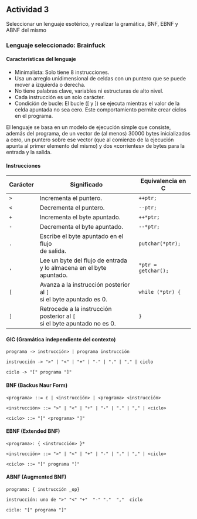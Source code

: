 ## Actividad 3

Seleccionar un lenguaje esotérico, y realizar la gramática, BNF, EBNF y ABNF del mismo

### Lenguaje seleccionado: Brainfuck

#### Características del lenguaje

* Minimalista: Solo tiene 8 instrucciones.
* Usa un arreglo unidimensional de celdas con un puntero que se puede mover a izquierda o derecha.
* No tiene palabras clave, variables ni estructuras de alto nivel.
* Cada instrucción es un solo carácter.
* Condición de bucle: El bucle ([ y ]) se ejecuta mientras el valor de la celda apuntada no sea cero. Este comportamiento
 permite crear ciclos en el programa.

El lenguaje se basa en un modelo de ejecución simple que consiste, además del programa, de un vector de (al menos)
30000 bytes inicializados a cero, un puntero sobre ese vector (que al comienzo de la ejecución apunta al primer
elemento del mismo) y dos «corrientes» de bytes para la entrada y la salida.

#### Instrucciones

| Carácter | Significado                                                                          | Equivalencia en C    |
|----------|--------------------------------------------------------------------------------------|----------------------|
| `>`      | Incrementa el puntero.                                                               | `++ptr;`             |
| `<`      | Decrementa el puntero.                                                               | `--ptr;`             |
| `+`      | Incrementa el byte apuntado.                                                         | `++*ptr;`            |
| `-`      | Decrementa el byte apuntado.                                                         | `--*ptr;`            |
| `.`      | Escribe el byte apuntado en el flujo<br>de salida.                                   | `putchar(*ptr);`     |
| `,`      | Lee un byte del flujo de entrada<br>y lo almacena en el byte apuntado.               | `*ptr = getchar();`  |
| `[`      | Avanza a la instrucción posterior al `]`<br>si el byte apuntado es 0.                | `while (*ptr) {`     |
| `]`      | Retrocede a la instrucción posterior al `[`<br>si el byte apuntado no es 0.          | `}`                  |


#### GIC (Gramática independiente del contexto)

```
programa -> instrucción> | programa instrucción

instrucción -> ">" | "<" | "+" | "-" | "." | "," | ciclo

ciclo -> "[" programa "]"
```

#### BNF (Backus Naur Form)

```
<programa> ::= ε | <instrucción> | <programa> <instrucción>

<instrucción> ::= ">" | "<" | "+" | "-" | "." | "," | <ciclo>

<ciclo> ::= "[" <programa> "]"
```


#### EBNF (Extended BNF)

```
<programa>: { <instrucción> }*

<instrucción> ::= ">" | "<" | "+" | "-" | "." | "," | <ciclo>

<ciclo> ::= "[" programa "]"
```

#### ABNF (Augmented BNF)

```
programa: { instrucción _op}

instrucción: uno de ">" "<" "+"  "-" "."  ","  ciclo

ciclo: "[" programa "]"

```